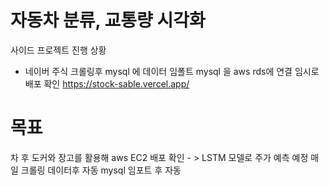 # 자동차 분류, 교통량 시각화

사이드 프로젝트 진행 상황
- 네이버 주식 크롤링후 mysql 에 데이터 임폴트 
mysql 을 aws rds에 연결  임시로 배포 확인
https://stock-sable.vercel.app/

# 목표
차 후  도커와 장고를 활용해 aws EC2 배포 확인 - >  LSTM 모델로 주가 예측 예정
매일 크롤링 데이터후 자동 mysql 임포트 후 자동 
